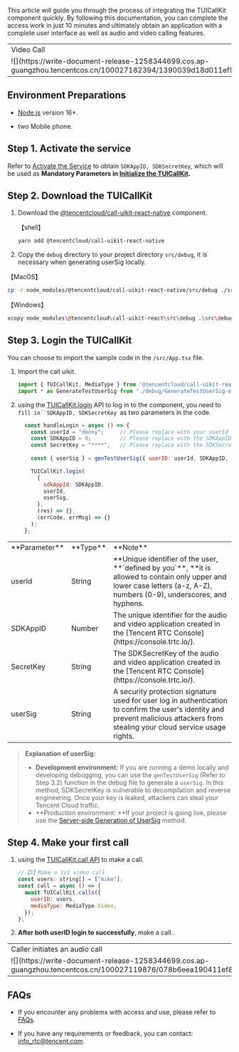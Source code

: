 This article will guide you through the process of integrating the TUICallKit component quickly. By following this documentation, you can complete the access work in just 10 minutes and ultimately obtain an application with a complete user interface as well as audio and video calling features.
<table>
<tr>
<td rowspan="1" colSpan="1" >Video Call</td>

<td rowspan="1" colSpan="1" >Group call</td>
</tr>

<tr>
<td rowspan="1" colSpan="1" >![](https://write-document-release-1258344699.cos.ap-guangzhou.tencentcos.cn/100027182394/1390039d18d011ef9ff4525400f65c2a.png)</td>

<td rowspan="1" colSpan="1" >![](https://write-document-release-1258344699.cos.ap-guangzhou.tencentcos.cn/100027182394/4cd1634b18ce11efb8185254005ac0ca.png)</td>
</tr>
</table>


## Environment Preparations
- [Node.js](https://nodejs.org/en/) version 16+.

- two Mobile phone.


## Step 1. Activate the service

Refer to [Activate the Service](https://trtc.io/document/59832?platform=web&product=call) to obtain `SDKAppID, SDKSecretKey`, which will be used as **Mandatory Parameters in **[Initialize the TUICallKit](https://write.woa.com/document/133160392291844096)**.**

## Step 2. Download the TUICallKit
1. Download the [@tencentcloud/call-uikit-react-native](https://www.npmjs.com/package/@tencentcloud/call-uikit-react) component.

   
   
   【shell】
   ``` bash
   yarn add @tencentcloud/call-uikit-react-native
   ```
2. Copy the `debug` directory to your project directory `src/debug`, it is necessary when generating userSig locally.


   


【MacOS】
``` bash
cp -r node_modules/@tencentcloud/call-uikit-react-native/src/debug ./src
```


【Windows】
``` bash
xcopy node_modules\@tencentcloud\call-uikit-react\src\debug .\src\debug /i /e
```


## Step 3. Login the TUICallKit

You can choose to import the sample code in the `/src/App.tsx` file.
1. Import the call uikit.

   ``` javascript
   import { TUICallKit, MediaType } from '@tencentcloud/call-uikit-react-native';
   import * as GenerateTestUserSig from "./debug/GenerateTestUserSig-es"; // Refer to Step 2.2
   ```
2. using the [TUICallKit.login](https://write.woa.com/document/162412491425603584) API to log in to the component, you need to `fill in``SDKAppID, SDKSecretKey `as two parameters in the code.

   ``` javascript
     const handleLogin = async () => {
       const userId = "denny";     // Please replace with your userId
       const SDKAppID = 0;         // Please replace with the SDKAppID obtained from step 1
       const SecretKey = "****";   // Please replace with the SDKSecretKey obtained from step 1
       
       const { userSig } = genTestUserSig({ userID: userId, SDKAppID, SecretKey });
   
       TUICallKit.login(
         {
           sdkAppId: SDKAppID,
           userId,
           userSig,
         },
         (res) => {},
         (errCode, errMsg) => {}
       );
     };
   ```
<table>
<tr>
<td rowspan="1" colSpan="1" >**Parameter**</td>

<td rowspan="1" colSpan="1" >**Type**</td>

<td rowspan="1" colSpan="1" >**Note**</td>
</tr>

<tr>
<td rowspan="1" colSpan="1" >userId</td>

<td rowspan="1" colSpan="1" >String</td>

<td rowspan="1" colSpan="1" >**Unique identifier of the user, **`defined by you`**, **it is allowed to contain only upper and lower case letters (a-z, A-Z), numbers (0-9), underscores, and hyphens.</td>
</tr>

<tr>
<td rowspan="1" colSpan="1" >SDKAppID</td>

<td rowspan="1" colSpan="1" >Number</td>

<td rowspan="1" colSpan="1" >The unique identifier for the audio and video application created in the [Tencent RTC Console](https://console.trtc.io/).</td>
</tr>

<tr>
<td rowspan="1" colSpan="1" >SecretKey</td>

<td rowspan="1" colSpan="1" >String</td>

<td rowspan="1" colSpan="1" >The SDKSecretKey of the audio and video application created in the [Tencent RTC Console](https://console.trtc.io/).</td>
</tr>

<tr>
<td rowspan="1" colSpan="1" >userSig</td>

<td rowspan="1" colSpan="1" >String</td>

<td rowspan="1" colSpan="1" >A security protection signature used for user log in authentication to confirm the user's identity and prevent malicious attackers from stealing your cloud service usage rights.</td>
</tr>
</table>
   

   > **Explanation of userSig:**
   > 
>   - **Development environment:** If you are running a demo locally and developing debugging, you can use the `genTestUserSig` (Refer to Step 3.2) function in the debug file to generate a `userSig`. In this method, SDKSecretKey is vulnerable to decompilation and reverse engineering. Once your key is leaked, attackers can steal your Tencent Cloud traffic.
>   - **Production environment: **If your project is going live, please use the [Server-side Generation of UserSig](https://trtc.io/document/35166) method.


## Step 4. Make your first call
1. using the [TUICallKit.call API](https://write.woa.com/document/162412580951224320) to make a call.

   ``` javascript
   //【3】Make a 1v1 video call
   const users: string[] = ["mike"];
   const call = async () => {
     await TUICallKit.calls({
       userID: users,
       mediaType: MediaType.Video,
     });
   };
   ```
2. **After both userID login to successfully**,  make a call..

<table>
<tr>
<td rowspan="1" colSpan="1" >Caller initiates an audio call</td>

<td rowspan="1" colSpan="1" >Callee receives an audio call request</td>
</tr>

<tr>
<td rowspan="1" colSpan="1" >![](https://write-document-release-1258344699.cos.ap-guangzhou.tencentcos.cn/100027119876/078b6eea190411ef8a48525400762795.png)<br></td>

<td rowspan="1" colSpan="1" >![](https://write-document-release-1258344699.cos.ap-guangzhou.tencentcos.cn/100027119876/077a2a05190411ef88ad5254002977b6.png)</td>
</tr>
</table>


## FAQs
- If you encounter any problems with access and use, please refer to [FAQs](https://trtc.io/document/51024?platform=web&product=call).

- If you have any requirements or feedback, you can contact: info_rtc@tencent.com.
